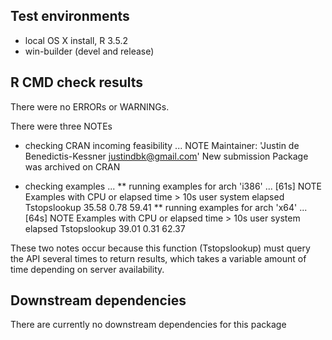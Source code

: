 ## Test environments
* local OS X install, R 3.5.2
* win-builder (devel and release)

## R CMD check results
There were no ERRORs or WARNINGs.

There were three NOTEs

* checking CRAN incoming feasibility ... NOTE
Maintainer: 'Justin de Benedictis-Kessner <justindbk@gmail.com>'
New submission
Package was archived on CRAN

* checking examples ...
** running examples for arch 'i386' ... [61s] NOTE
Examples with CPU or elapsed time > 10s
              user system elapsed
Tstopslookup 35.58   0.78   59.41
** running examples for arch 'x64' ... [64s] NOTE
Examples with CPU or elapsed time > 10s
              user system elapsed
Tstopslookup 39.01   0.31   62.37

These two notes occur because this function (Tstopslookup) must query the API several times to return results, which takes a variable amount of time depending on server availability.


## Downstream dependencies
There are currently no downstream dependencies for this package
